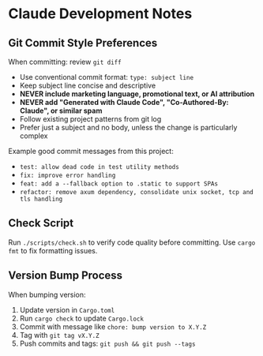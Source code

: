 # Claude Development Notes

## Git Commit Style Preferences

When committing: review `git diff`

- Use conventional commit format: `type: subject line`
- Keep subject line concise and descriptive
- **NEVER include marketing language, promotional text, or AI attribution**
- **NEVER add "Generated with Claude Code", "Co-Authored-By: Claude", or similar spam**
- Follow existing project patterns from git log
- Prefer just a subject and no body, unless the change is particularly complex

Example good commit messages from this project:
- `test: allow dead code in test utility methods`
- `fix: improve error handling`
- `feat: add a --fallback option to .static to support SPAs`
- `refactor: remove axum dependency, consolidate unix socket, tcp and tls handling`

## Check Script

Run `./scripts/check.sh` to verify code quality before committing. Use `cargo fmt` to fix formatting issues.

## Version Bump Process

When bumping version:
1. Update version in `Cargo.toml`
2. Run `cargo check` to update `Cargo.lock`
3. Commit with message like `chore: bump version to X.Y.Z`
4. Tag with `git tag vX.Y.Z`
5. Push commits and tags: `git push && git push --tags`

